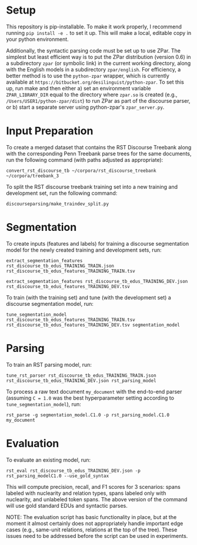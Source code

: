 
Setup
=====

This repository is pip-installable.  To make it work properly, I recommend running `pip install -e .` to set it up.  This will make a local, editable copy in your python environment.

Additionally, the syntactic parsing code must be set up to use ZPar.  The simplest but least efficient way is to put the ZPar distribution (version 0.6) in a subdirectory `zpar` (or symbolic link) in the current working directory, along with the English models in a subdirectory `zpar/english`.  For efficiency, a better method is to use the `python-zpar` wrapper, which is currently available at `https://bitbucket.org/desilinguist/python-zpar`.  To set this up, run make and then either a) set an environment variable `ZPAR_LIBRARY_DIR` equal to the directory where `zpar.so` is created (e.g., `/Users/USER1/python-zpar/dist`) to run ZPar as part of the discourse parser, or b) start a separate server using python-zpar's `zpar_server.py`.

Input Preparation
=================

To create a merged dataset that contains the RST Discourse Treebank along with the corresponding Penn Treebank parse trees for the same documents, run the following command (with paths adjusted as appropriate):

```
convert_rst_discourse_tb ~/corpora/rst_discourse_treebank ~/corpora/treebank_3
```

To split the RST discourse treebank training set into a new training and development set, run the following command:

```
discourseparsing/make_traindev_split.py
```

Segmentation
============

To create inputs (features and labels) for training a discourse segmentation model for the newly created training and development sets, run:

```
extract_segmentation_features rst_discourse_tb_edus_TRAINING_TRAIN.json rst_discourse_tb_edus_features_TRAINING_TRAIN.tsv

extract_segmentation_features rst_discourse_tb_edus_TRAINING_DEV.json rst_discourse_tb_edus_features_TRAINING_DEV.tsv
```

To train (with the training set) and tune (with the development set) a discourse segmentation model, run:

```
tune_segmentation_model rst_discourse_tb_edus_features_TRAINING_TRAIN.tsv rst_discourse_tb_edus_features_TRAINING_DEV.tsv segmentation_model
```

Parsing
=======

To train an RST parsing model, run:

```
tune_rst_parser rst_discourse_tb_edus_TRAINING_TRAIN.json rst_discourse_tb_edus_TRAINING_DEV.json rst_parsing_model
```

To process a raw text document `my_document` with the end-to-end parser (assuming `C = 1.0` was the best hyperparameter setting according to `tune_segmentation_model`), run:

```
rst_parse -g segmentation_model.C1.0 -p rst_parsing_model.C1.0 my_document
```

Evaluation
==========

To evaluate an existing model, run:

```
rst_eval rst_discourse_tb_edus_TRAINING_DEV.json -p rst_parsing_modelC1.0 --use_gold_syntax
```

This will compute precision, recall, and F1 scores for 3 scenarios: spans labeled with nuclearity and relation types, spans labeled only with nuclearity, and unlabeled token spans.  The above version of the command will use gold standard EDUs and syntactic parses.

NOTE: The evaluation script has basic functionality in place, but at the moment it almost certainly does not appropriately handle important edge cases (e.g., same-unit relations, relations at the top of the tree).  These issues need to be addressed before the script can be used in experiments.
